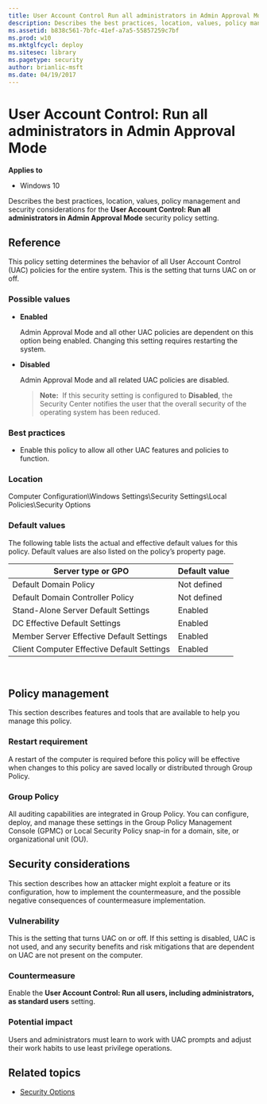 ```yaml
---
title: User Account Control Run all administrators in Admin Approval Mode (Windows 10)
description: Describes the best practices, location, values, policy management and security considerations for the User Account Control Run all administrators in Admin Approval Mode security policy setting.
ms.assetid: b838c561-7bfc-41ef-a7a5-55857259c7bf
ms.prod: w10
ms.mktglfcycl: deploy
ms.sitesec: library
ms.pagetype: security
author: brianlic-msft
ms.date: 04/19/2017
---
```


# User Account Control: Run all administrators in Admin Approval Mode

**Applies to**
-   Windows 10

Describes the best practices, location, values, policy management and security considerations for the **User Account Control: Run all administrators in Admin Approval Mode** security policy setting.

## Reference

This policy setting determines the behavior of all User Account Control (UAC) policies for the entire system. This is the setting that turns UAC on or off.

### Possible values

-   **Enabled**

    Admin Approval Mode and all other UAC policies are dependent on this option being enabled. Changing this setting requires restarting the system.

-   **Disabled**

    Admin Approval Mode and all related UAC policies are disabled.

    >**Note:**  If this security setting is configured to **Disabled**, the Security Center notifies the user that the overall security of the operating system has been reduced.
     
### Best practices

-   Enable this policy to allow all other UAC features and policies to function.

### Location

Computer Configuration\\Windows Settings\\Security Settings\\Local Policies\\Security Options

### Default values

The following table lists the actual and effective default values for this policy. Default values are also listed on the policy’s property page.

| Server type or GPO | Default value |
| - | - |
| Default Domain Policy| Not defined| 
| Default Domain Controller Policy | Not defined| 
| Stand-Alone Server Default Settings | Enabled| 
| DC Effective Default Settings | Enabled| 
| Member Server Effective Default Settings| Enabled| 
| Client Computer Effective Default Settings | Enabled| 
 
## Policy management

This section describes features and tools that are available to help you manage this policy.

### Restart requirement

A restart of the computer is required before this policy will be effective when changes to this policy are saved locally or distributed through Group Policy.

### Group Policy

All auditing capabilities are integrated in Group Policy. You can configure, deploy, and manage these settings in the Group Policy Management Console (GPMC) or Local Security Policy snap-in for a domain, site, or organizational unit (OU).

## Security considerations

This section describes how an attacker might exploit a feature or its configuration, how to implement the countermeasure, and the possible negative consequences of countermeasure implementation.

### Vulnerability

This is the setting that turns UAC on or off. If this setting is disabled, UAC is not used, and any security benefits and risk mitigations that are dependent on UAC are not present on the computer.

### Countermeasure

Enable the **User Account Control: Run all users, including administrators, as standard users** setting.

### Potential impact

Users and administrators must learn to work with UAC prompts and adjust their work habits to use least privilege operations.

## Related topics

- [Security Options](/windows/device-security/security-policy-settings/security-options)
